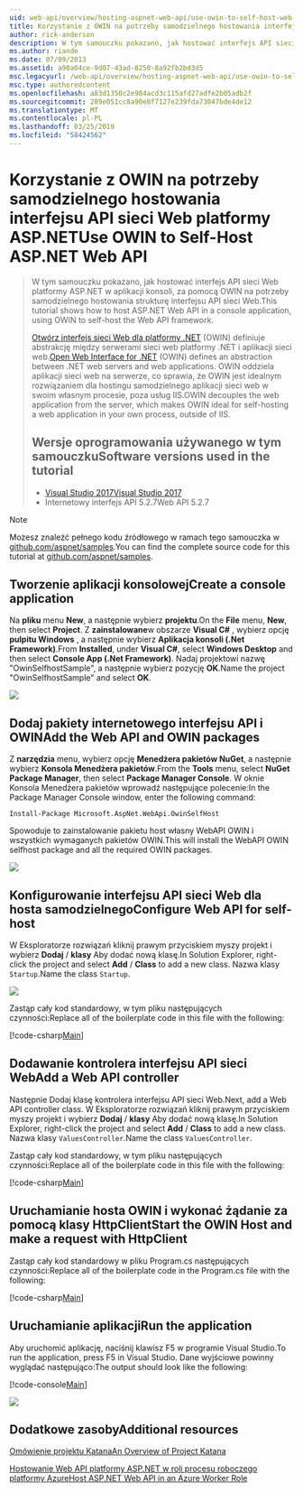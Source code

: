 ```yaml
---
uid: web-api/overview/hosting-aspnet-web-api/use-owin-to-self-host-web-api
title: Korzystanie z OWIN na potrzeby samodzielnego hostowania interfejsu API sieci Web programu ASP.NET | Dokumentacja firmy Microsoft
author: rick-anderson
description: W tym samouczku pokazano, jak hostować interfejs API sieci Web platformy ASP.NET w aplikacji konsoli, za pomocą OWIN na potrzeby samodzielnego hostowania strukturę interfejsu API sieci Web. Otwórz interfejs sieci Web dla platformy .NET (OWIN) d...
ms.author: riande
ms.date: 07/09/2013
ms.assetid: a90a04ce-9d07-43ad-8250-8a92fb2bd3d5
msc.legacyurl: /web-api/overview/hosting-aspnet-web-api/use-owin-to-self-host-web-api
msc.type: authoredcontent
ms.openlocfilehash: a83d1350c2e984acd3c115afd27adfe2b05adb2f
ms.sourcegitcommit: 289e051cc8a90e8f7127e239fda73047bde4de12
ms.translationtype: MT
ms.contentlocale: pl-PL
ms.lasthandoff: 03/25/2019
ms.locfileid: "58424562"
---
```

<a name="use-owin-to-self-host-aspnet-web-api"></a><span data-ttu-id="f6602-104">Korzystanie z OWIN na potrzeby samodzielnego hostowania interfejsu API sieci Web platformy ASP.NET</span><span class="sxs-lookup"><span data-stu-id="f6602-104">Use OWIN to Self-Host ASP.NET Web API</span></span> 
====================

> <span data-ttu-id="f6602-105">W tym samouczku pokazano, jak hostować interfejs API sieci Web platformy ASP.NET w aplikacji konsoli, za pomocą OWIN na potrzeby samodzielnego hostowania strukturę interfejsu API sieci Web.</span><span class="sxs-lookup"><span data-stu-id="f6602-105">This tutorial shows how to host ASP.NET Web API in a console application, using OWIN to self-host the Web API framework.</span></span>
>
> <span data-ttu-id="f6602-106">[Otwórz interfejs sieci Web dla platformy .NET](http://owin.org) (OWIN) definiuje abstrakcję między serwerami sieci web platformy .NET i aplikacji sieci web.</span><span class="sxs-lookup"><span data-stu-id="f6602-106">[Open Web Interface for .NET](http://owin.org) (OWIN) defines an abstraction between .NET web servers and web applications.</span></span> <span data-ttu-id="f6602-107">OWIN oddziela aplikacji sieci web na serwerze, co sprawia, że OWIN jest idealnym rozwiązaniem dla hostingu samodzielnego aplikacji sieci web w swoim własnym procesie, poza usług IIS.</span><span class="sxs-lookup"><span data-stu-id="f6602-107">OWIN decouples the web application from the server, which makes OWIN ideal for self-hosting a web application in your own process, outside of IIS.</span></span>
>
> ## <a name="software-versions-used-in-the-tutorial"></a><span data-ttu-id="f6602-108">Wersje oprogramowania używanego w tym samouczku</span><span class="sxs-lookup"><span data-stu-id="f6602-108">Software versions used in the tutorial</span></span>
>
>
> - [<span data-ttu-id="f6602-109">Visual Studio 2017</span><span class="sxs-lookup"><span data-stu-id="f6602-109">Visual Studio 2017</span></span>](https://visualstudio.microsoft.com/downloads/) 
> - <span data-ttu-id="f6602-110">Internetowy interfejs API 5.2.7</span><span class="sxs-lookup"><span data-stu-id="f6602-110">Web API 5.2.7</span></span>


> [!NOTE]
> <span data-ttu-id="f6602-111">Możesz znaleźć pełnego kodu źródłowego w ramach tego samouczka w [github.com/aspnet/samples](https://github.com/aspnet/samples/tree/master/samples/aspnet/WebApi/OwinSelfhostSample).</span><span class="sxs-lookup"><span data-stu-id="f6602-111">You can find the complete source code for this tutorial at [github.com/aspnet/samples](https://github.com/aspnet/samples/tree/master/samples/aspnet/WebApi/OwinSelfhostSample).</span></span>


## <a name="create-a-console-application"></a><span data-ttu-id="f6602-112">Tworzenie aplikacji konsolowej</span><span class="sxs-lookup"><span data-stu-id="f6602-112">Create a console application</span></span>

<span data-ttu-id="f6602-113">Na **pliku** menu **New**, a następnie wybierz **projektu**.</span><span class="sxs-lookup"><span data-stu-id="f6602-113">On the **File** menu,  **New**, then select **Project**.</span></span> <span data-ttu-id="f6602-114">Z **zainstalowane**w obszarze **Visual C#** , wybierz opcję **pulpitu Windows** , a następnie wybierz **Aplikacja konsoli (.Net Framework)**.</span><span class="sxs-lookup"><span data-stu-id="f6602-114">From **Installed**, under **Visual C#**, select **Windows Desktop** and then select **Console App (.Net Framework)**.</span></span> <span data-ttu-id="f6602-115">Nadaj projektowi nazwę "OwinSelfhostSample", a następnie wybierz pozycję **OK**.</span><span class="sxs-lookup"><span data-stu-id="f6602-115">Name the project "OwinSelfhostSample" and select **OK**.</span></span>

[![](use-owin-to-self-host-web-api/_static/image7.png)](use-owin-to-self-host-web-api/_static/image7.png)

## <a name="add-the-web-api-and-owin-packages"></a><span data-ttu-id="f6602-116">Dodaj pakiety internetowego interfejsu API i OWIN</span><span class="sxs-lookup"><span data-stu-id="f6602-116">Add the Web API and OWIN packages</span></span>

<span data-ttu-id="f6602-117">Z **narzędzia** menu, wybierz opcję **Menedżera pakietów NuGet**, a następnie wybierz **Konsola Menedżera pakietów**.</span><span class="sxs-lookup"><span data-stu-id="f6602-117">From the **Tools** menu, select **NuGet Package Manager**, then select **Package Manager Console**.</span></span> <span data-ttu-id="f6602-118">W oknie Konsola Menedżera pakietów wprowadź następujące polecenie:</span><span class="sxs-lookup"><span data-stu-id="f6602-118">In the Package Manager Console window, enter the following command:</span></span>

`Install-Package Microsoft.AspNet.WebApi.OwinSelfHost`

<span data-ttu-id="f6602-119">Spowoduje to zainstalowanie pakietu host własny WebAPI OWIN i wszystkich wymaganych pakietów OWIN.</span><span class="sxs-lookup"><span data-stu-id="f6602-119">This will install the WebAPI OWIN selfhost package and all the required OWIN packages.</span></span>

[![](use-owin-to-self-host-web-api/_static/image4.png)](use-owin-to-self-host-web-api/_static/image3.png)

## <a name="configure-web-api-for-self-host"></a><span data-ttu-id="f6602-120">Konfigurowanie interfejsu API sieci Web dla hosta samodzielnego</span><span class="sxs-lookup"><span data-stu-id="f6602-120">Configure Web API for self-host</span></span>

<span data-ttu-id="f6602-121">W Eksploratorze rozwiązań kliknij prawym przyciskiem myszy projekt i wybierz **Dodaj** / **klasy** Aby dodać nową klasę.</span><span class="sxs-lookup"><span data-stu-id="f6602-121">In Solution Explorer, right-click the project and select **Add** / **Class** to add a new class.</span></span> <span data-ttu-id="f6602-122">Nazwa klasy `Startup`.</span><span class="sxs-lookup"><span data-stu-id="f6602-122">Name the class `Startup`.</span></span>

![](use-owin-to-self-host-web-api/_static/image5.png)

<span data-ttu-id="f6602-123">Zastąp cały kod standardowy, w tym pliku następujących czynności:</span><span class="sxs-lookup"><span data-stu-id="f6602-123">Replace all of the boilerplate code in this file with the following:</span></span>

[!code-csharp[Main](use-owin-to-self-host-web-api/samples/sample1.cs)]

## <a name="add-a-web-api-controller"></a><span data-ttu-id="f6602-124">Dodawanie kontrolera interfejsu API sieci Web</span><span class="sxs-lookup"><span data-stu-id="f6602-124">Add a Web API controller</span></span>

<span data-ttu-id="f6602-125">Następnie Dodaj klasę kontrolera interfejsu API sieci Web.</span><span class="sxs-lookup"><span data-stu-id="f6602-125">Next, add a Web API controller class.</span></span> <span data-ttu-id="f6602-126">W Eksploratorze rozwiązań kliknij prawym przyciskiem myszy projekt i wybierz **Dodaj** / **klasy** Aby dodać nową klasę.</span><span class="sxs-lookup"><span data-stu-id="f6602-126">In Solution Explorer, right-click the project and select **Add** / **Class** to add a new class.</span></span> <span data-ttu-id="f6602-127">Nazwa klasy `ValuesController`.</span><span class="sxs-lookup"><span data-stu-id="f6602-127">Name the class `ValuesController`.</span></span>

<span data-ttu-id="f6602-128">Zastąp cały kod standardowy, w tym pliku następujących czynności:</span><span class="sxs-lookup"><span data-stu-id="f6602-128">Replace all of the boilerplate code in this file with the following:</span></span>

[!code-csharp[Main](use-owin-to-self-host-web-api/samples/sample2.cs)]

## <a name="start-the-owin-host-and-make-a-request-with-httpclient"></a><span data-ttu-id="f6602-129">Uruchamianie hosta OWIN i wykonać żądanie za pomocą klasy HttpClient</span><span class="sxs-lookup"><span data-stu-id="f6602-129">Start the OWIN Host and make a request with HttpClient</span></span>

<span data-ttu-id="f6602-130">Zastąp cały kod standardowy w pliku Program.cs następujących czynności:</span><span class="sxs-lookup"><span data-stu-id="f6602-130">Replace all of the boilerplate code in the Program.cs file with the following:</span></span>

[!code-csharp[Main](use-owin-to-self-host-web-api/samples/sample3.cs)]

## <a name="run-the-application"></a><span data-ttu-id="f6602-131">Uruchamianie aplikacji</span><span class="sxs-lookup"><span data-stu-id="f6602-131">Run the application</span></span>

<span data-ttu-id="f6602-132">Aby uruchomić aplikację, naciśnij klawisz F5 w programie Visual Studio.</span><span class="sxs-lookup"><span data-stu-id="f6602-132">To run the application, press F5 in Visual Studio.</span></span> <span data-ttu-id="f6602-133">Dane wyjściowe powinny wyglądać następująco:</span><span class="sxs-lookup"><span data-stu-id="f6602-133">The output should look like the following:</span></span>

[!code-console[Main](use-owin-to-self-host-web-api/samples/sample4.cmd)]

![](use-owin-to-self-host-web-api/_static/image6.png)

## <a name="additional-resources"></a><span data-ttu-id="f6602-134">Dodatkowe zasoby</span><span class="sxs-lookup"><span data-stu-id="f6602-134">Additional resources</span></span>

[<span data-ttu-id="f6602-135">Omówienie projektu Katana</span><span class="sxs-lookup"><span data-stu-id="f6602-135">An Overview of Project Katana</span></span>](../../../aspnet/overview/owin-and-katana/an-overview-of-project-katana.md)

[<span data-ttu-id="f6602-136">Hostowanie Web API platformy ASP.NET w roli procesu roboczego platformy Azure</span><span class="sxs-lookup"><span data-stu-id="f6602-136">Host ASP.NET Web API in an Azure Worker Role</span></span>](host-aspnet-web-api-in-an-azure-worker-role.md)

